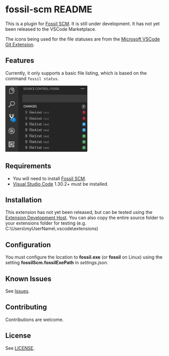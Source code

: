 # fossil-scm README

This is a plugin for [Fossil SCM](https://www.fossil-scm.org).  It is still under development.  It has not yet been released to the VSCode Marketplace.

The icons being used for the file statuses are from the [Microsoft VSCode Git Extension](https://github.com/Microsoft/vscode/tree/master/extensions/git).

## Features

Currently, it only supports a basic file listing, which is based on the command `fossil status`.

![Screenshot](doc/screenshot1.png)

## Requirements

- You will need to install [Fossil SCM](https://www.fossil-scm.org).
- [Visual Studio Code](https://code.visualstudio.com/) 1.30.2+ must be installed.

## Installation
This extension has not yet been released, but can be tested using the [Extension Development Host](https://code.visualstudio.com/docs/extensions/testing-extensions).
You can also copy the entire source folder to your extensions folder for testing (e.g. C:\Users\myUserName\\.vscode\extensions)

## Configuration
You must configure the location to **fossil.exe** (or **fossil** on Linux) using the setting **fossilScm.fossilExePath** in *settings.json*.

## Known Issues

See [Issues](https://github.com/darkmusic/fossil-vscode/issues).

## Contributing

Contributions are welcome.

## License

See [LICENSE](LICENSE).
